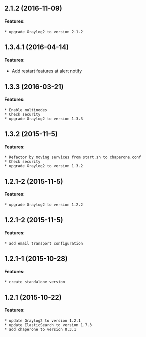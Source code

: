 ## 2.1.2 (2016-11-09)

#### Features:
    * upgrade Graylog2 to version 2.1.2

## 1.3.4.1 (2016-04-14)

#### Features:
   * Add restart features at alert notify

## 1.3.3 (2016-03-21)

#### Features:
    * Enable multinodes
    * Check security
    * upgrade Graylog2 to version 1.3.3
    

## 1.3.2 (2015-11-5)

#### Features:
    * Refactor by moving services from start.sh to chaperone.conf
    * Check security
    * upgrade Graylog2 to version 1.3.2


## 1.2.1-2 (2015-11-5)

#### Features:
    * upgrade Graylog2 to version 1.2.2

## 1.2.1-2 (2015-11-5)

#### Features:
    * add email transport configuration

## 1.2.1-1 (2015-10-28)

#### Features:
    * create standalone version

## 1.2.1 (2015-10-22)

#### Features:
    * update Graylog2 to version 1.2.1
    * update ElasticSearch to version 1.7.3
    * add chaperone to version 0.3.1
